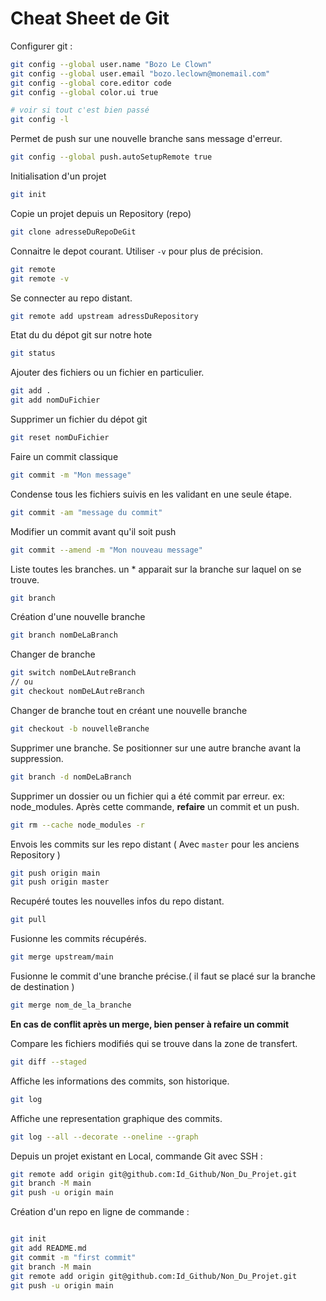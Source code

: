 # Cheat Sheet de Git

Configurer git :

```bash
git config --global user.name "Bozo Le Clown"
git config --global user.email "bozo.leclown@monemail.com"
git config --global core.editor code
git config --global color.ui true
```

```bash
# voir si tout c'est bien passé
git config -l 
```

Permet de push sur une nouvelle branche sans message d'erreur.

```bash
git config --global push.autoSetupRemote true
```

Initialisation d'un projet

```bash
git init
```

Copie un projet depuis un Repository (repo)

```bash
git clone adresseDuRepoDeGit
```

Connaitre le depot courant. Utiliser `-v` pour plus de précision.

```bash
git remote
git remote -v
```

Se connecter au repo distant.

```bash
git remote add upstream adressDuRepository
```

Etat du du dépot git sur notre hote

```bash
git status
```

Ajouter des fichiers ou un fichier en particulier.

```bash
git add . 
git add nomDuFichier
```

Supprimer un fichier du dépot git

```bash
git reset nomDuFichier
```

Faire un commit classique

```bash
git commit -m "Mon message"
```

Condense tous les fichiers suivis en les validant en une seule étape.

```bash
git commit -am "message du commit"
```

Modifier un commit avant qu'il soit push

```bash
git commit --amend -m "Mon nouveau message"
```

Liste toutes les branches. un * apparait sur la branche sur laquel on se trouve.

```bash
git branch
```

Création d'une nouvelle branche

```bash
git branch nomDeLaBranch
```

Changer de branche

```bash
git switch nomDeLAutreBranch
// ou
git checkout nomDeLAutreBranch
```

Changer de branche tout en créant une nouvelle branche

```bash
git checkout -b nouvelleBranche
```

Supprimer une branche. Se positionner sur une autre branche avant la suppression.

```bash
git branch -d nomDeLaBranch
```

Supprimer un dossier ou un fichier qui a été commit par erreur. ex: node_modules.
Après cette commande, **refaire** un commit et un push.

```bash
git rm --cache node_modules -r
```

Envois les commits sur les repo distant ( Avec `master` pour les anciens Repository )

```bash
git push origin main
git push origin master
```

Recupéré toutes les nouvelles infos du repo distant.

```bash
git pull
```

Fusionne les commits récupérés.

```bash
git merge upstream/main
```

Fusionne le commit d'une branche précise.( il faut se placé sur la branche de destination )

```bash
git merge nom_de_la_branche
```

**En cas de conflit après un merge, bien penser à refaire un commit**

Compare les fichiers modifiés qui se trouve dans la zone de transfert.

```bash
git diff --staged
```

Affiche les informations des commits, son historique.

```bash
git log
```

Affiche une representation graphique des commits.

```bash
git log --all --decorate --oneline --graph
```

Depuis un projet existant en Local, commande Git avec SSH :

```bash
git remote add origin git@github.com:Id_Github/Non_Du_Projet.git
git branch -M main
git push -u origin main
```

Création d'un repo en ligne de commande :

```bash

git init
git add README.md
git commit -m "first commit"
git branch -M main
git remote add origin git@github.com:Id_Github/Non_Du_Projet.git
git push -u origin main
```

